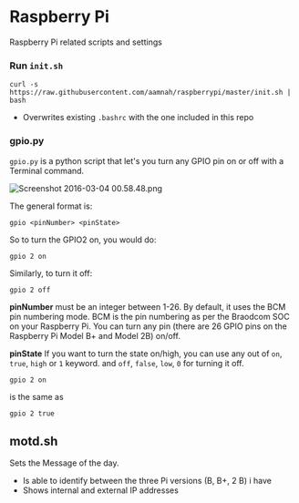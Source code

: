 # Raspberry Pi
Raspberry Pi related scripts and settings


### Run `init.sh`

    curl -s https://raw.githubusercontent.com/aamnah/raspberrypi/master/init.sh | bash

- Overwrites existing `.bashrc` with the one included in this repo


### gpio.py
`gpio.py` is a python script that let's you turn any GPIO pin on or off with a Terminal command.

![Screenshot 2016-03-04 00.58.48.png](quiver-image-url/60F7542ADC587D7FEB228861EA66AA31.png)

The general format is:
  
    gpio <pinNumber> <pinState>

So to turn the GPIO2 on, you would do:

    gpio 2 on

Similarly, to turn it off:

    gpio 2 off

**pinNumber** must be an integer between 1-26. By default, it uses the BCM pin numbering mode. BCM is the pin numbering as per the Braodcom SOC on your Raspberry Pi. You can turn any pin (there are 26 GPIO pins on the Raspberry Pi Model B+ and Model 2B) on/off.

**pinState** If you want to turn the state on/high, you can use any out of `on`, `true`, `high` or `1` keyword. and `off`,  `false`, `low`, `0` for turning it off.

    gpio 2 on
is the same as

    gpio 2 true

## motd.sh
Sets the Message of the day.

- Is able to identify between the three Pi versions (B, B+, 2 B) i have
- Shows internal and external IP addresses
